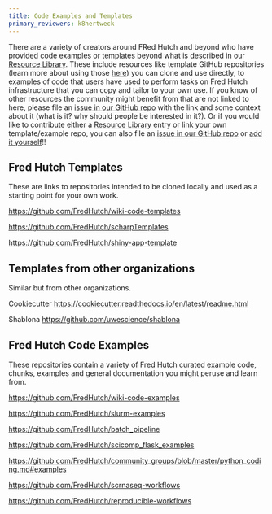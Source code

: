 ```yaml
---
title: Code Examples and Templates
primary_reviewers: k8hertweck
---
```

There are a variety of creators around FRed Hutch and beyond who have provided code examples or templates beyond what is described in our [Resource Library](/compdemos/).  These include resources like template GitHub repositories (learn more about using those [here](/scicomputing/software_managecode/)) you can clone and use directly, to examples of code that users have used to perform tasks on Fred Hutch infrastructure that you can copy and tailor to your own use.  If you know of other resources the community might benefit from that are not linked to here, please file an [issue in our GitHub repo](https://github.com/FredHutch/wiki/issues) with the link and some context about it (what is it? why should people be interested in it?).  Or if you would like to contribute either a [Resource Library](/compdemos/) entry or link your own template/example repo, you can also file an [issue in our GitHub repo](https://github.com/FredHutch/wiki/issues) or [add it yourself](https://github.com/FredHutch/wiki)!!  

## Fred Hutch Templates
These are links to repositories intended to be cloned locally and used as a starting point for your own work.  

https://github.com/FredHutch/wiki-code-templates

https://github.com/FredHutch/scharpTemplates

https://github.com/FredHutch/shiny-app-template

## Templates from other organizations
Similar but from other organizations. 

Cookiecutter https://cookiecutter.readthedocs.io/en/latest/readme.html

Shablona https://github.com/uwescience/shablona

## Fred Hutch Code Examples
These repositories contain a variety of Fred Hutch curated example code, chunks, examples and general documentation you might peruse and learn from.  


https://github.com/FredHutch/wiki-code-examples

https://github.com/FredHutch/slurm-examples

https://github.com/FredHutch/batch_pipeline

https://github.com/FredHutch/scicomp_flask_examples

https://github.com/FredHutch/community_groups/blob/master/python_coding.md#examples

https://github.com/FredHutch/scrnaseq-workflows

https://github.com/FredHutch/reproducible-workflows
